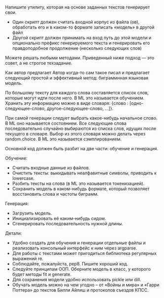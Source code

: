 Напишите утилиту, которая на основе заданных текстов генерирует свои.


- Один скрипт должен считать входной корпус из файла (ов), обработать его и в каком-то формате записать «модель» в другой файл
- Другой скрипт должен принимать на вход путь до этой модели и опционально префикс генерируемого текста и генерировать его правдоподобное продолжение (несколько следующих слов)


Можете решать любыми методами. Приведенный ниже подход — это совет, а не строгое техзадание.


Как автор предлагает
Автор когда-то сам такое писал и предлагает следующий простой и эффективный метод: биграммнная языковая модель.


По большому тексту для каждого слова составляется список слов, которые могут идти после него. В ML это называется обучением. Хранить эту информацию можно в виде словаря: {слово : [одно-следующее-слово, другое-следующее-слово, ...]}.


При самой генерации следует выбрать какое-нибудь начальное слово. В ML оно называется состоянием. Все следующие слова последовательно случайно выбираются из списка слов, идущих после текущего в словаре. Выбор из этого словаря можно делать через random.choice. В ML это называется сэмплированием.


Основной код должен быть разбит на две части: обучение и генерация.


Обучение:
- Считать входные данные из файлов.
- Очистить тексты: выкидывать неалфавитные символы, приводить к lowercase.
- Разбить тексты на слова (в ML это называется токенизацией).
- Сохранить модель в каком-нибудь формате, который позволяет восстановить слова и частоты биграмм.

Генерация:
- Загрузить модель.
- Инициализировать её каким-нибудь сидом.
- Сгенерировать последовательность нужной длины.

Детали:
- Удобно создать для обучения и генерации отдельные файлы и реализовать консольный интерфейс к ним через argparse.
- Для работы с текстами может пригодиться библиотека регулярных выражений re.
- Соблюдайте, пожалуйста, pep8. Пишите хороший код.
- Следуйте принципам ООП. Оберните модель в класс, у которого будет методы fit и generate.
- Для сохранения модели удобно использовать pickle или dill.
- Обучать модель можно на чем угодно – от «Войны и мира» и «Гарри Поттера» до текстов Билли Айлиш и протоколов съездов КПСС.
